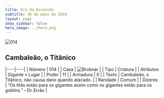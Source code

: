 ```yaml
---
title: Era da Ascensão
subtitle: 30 de maio de 2019
layout: page
show_sidebar: false
hero_image: ../hero.png
---
```


![014](https://cdn.keyforgegame.com/media/card_front/pt/435_014_XGMP2H7PX88F_pt.png)

## Cambaleão, o Titânico

|----|----|
| Número | 014 |
| Casa | ![Brobnar](https://archonarcana.com/images/thumb/e/e0/Brobnar.png/22px-Brobnar.png "Brobnar") |
| Tipo | Criatura |
| Atributos | Gigante • Lugar |
| Poder | 11 |
| Armadura | 0 |
| Texto | Cambaleão, o Titânico, não causa dano quando atacado. |
| Raridade | Comum |
| Dizeres | “Os titãs estão para os gigantes assim como os gigantes estão para os goblins.” – Dr. Errão |
